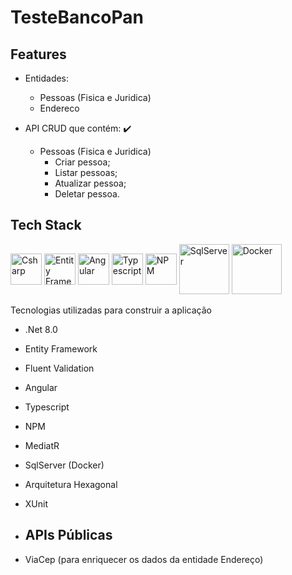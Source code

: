 # TesteBancoPan

## Features

- Entidades:
  - Pessoas (Fisica e Juridica)
  - Endereco

- API CRUD que contém: :heavy_check_mark:
  - Pessoas (Fisica e Juridica)
    - Criar pessoa;
    - Listar pessoas;
    - Atualizar pessoa;
    - Deletar pessoa.
  
## Tech Stack

<div style="display: inline_block">
    <img align="center" alt="Csharp" height="50" width="50" src="https://cdn.jsdelivr.net/gh/devicons/devicon/icons/csharp/csharp-original.svg">
    <img align="center" alt="Entity Framework" height="50" width="50" src="https://pathowe.co.uk/wp-content/uploads/2017/09/efcf.png">    
    <img align="center" alt="Angular" height="50" width="50" src="https://cdn.jsdelivr.net/gh/devicons/devicon/icons/angular/angular-original.svg">
    <img align="center" alt="Typescript" height="50" width="50" src="https://cdn.jsdelivr.net/gh/devicons/devicon/icons/typescript/typescript-original.svg">
    <img align="center" alt="NPM" height="50" width="50" src="https://www.w3schools.com/whatis/img_npm.jpg">
    <img align="center" alt="SqlServer" height="80" width="80" src="https://encrypted-tbn0.gstatic.com/images?q=tbn:ANd9GcRlNgLHpZ13cUUijowdXzk3Z9x-nTh6G-_KZWdzVoDuOg&s" />
    <img align="center" alt="Docker" height="80" width="80" src="https://cdn.jsdelivr.net/gh/devicons/devicon/icons/docker/docker-original.svg" />
</div>
<br>
Tecnologias utilizadas para construir a aplicação

- .Net 8.0
- Entity Framework
- Fluent Validation
- Angular
- Typescript
- NPM
- MediatR
- SqlServer (Docker)
- Arquitetura Hexagonal
- XUnit

- ## APIs Públicas

- ViaCep (para enriquecer os dados da entidade Endereço)
